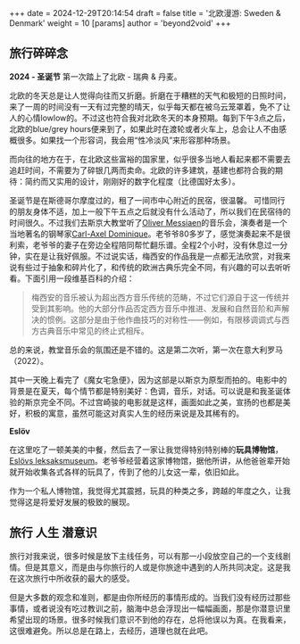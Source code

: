 +++
date = 2024-12-29T20:14:54
draft = false
title = '北欧漫游: Sweden & Denmark'
weight = 10
[params]
  author = 'beyond2void'
+++

## 旅行碎碎念

**2024 - 圣诞节** 第一次踏上了北欧 - 瑞典 & 丹麦。

北欧的冬天总是让人觉得向往而又折磨。折磨在于糟糕的天气和极短的日照时间，来了一周的时间没有一天有过完整的晴天，似乎每天都在被乌云笼罩着，免不了让人的心情lowlow的。不过这也符合我对北欧冬天的本身预期。每到下午3点之后，北欧的blue/grey hours便来到了，如果此时在渡轮或者火车上，总会让人不由感概很多。如果找一个形容词，我会用“性冷淡风”来形容那种场景。

而向往的地方在于，在北欧这些富裕的国家里，似乎很多当地人看起来都不需要去追赶时间，不需要为了碎银几两而卖命。北欧的许多建筑，基建也都符合我的期待：简约而又实用的设计，刚刚好的数字化程度（比德国好太多）。

圣诞节是在斯德哥尔摩度过的，租了一间市中心附近的民宿，很温馨。
可惜同行的朋友身体不适，加上一般下午五点之后就没有什么活动了，所以我们在民宿待的时间很久。不过我们去斯京大教堂听了[Oliver Messiaen](https://zh.wikipedia.org/wiki/%E5%A5%A5%E5%88%A9%E7%BB%B4%E5%9F%83%C2%B7%E6%A2%85%E8%A5%BF%E5%AE%89)的音乐会，演奏者是一个当地著名的钢琴家[Carl-Axel Dominique](https://sv.wikipedia.org/wiki/Carl-Axel_Dominique)。老爷爷80多岁了，感觉演奏起来不是很利索，老爷爷的妻子在旁边全程陪同帮忙翻乐谱。全程2个小时，没有休息过一分钟，实在是让我好佩服。不过说实话，梅西安的作品我是一点都无法欣赏，对我来说有些过于抽象和碎片化了，和传统的欧洲古典乐完全不同，有兴趣的可以去听听看。下面引用一段维基百科的介绍：

> 梅西安的音乐被认为超出西方音乐传统的范畴，不过它们源自于这一传统并受到其影响。他的大部分作品否定西方音乐中推进、发展和自然音阶和声解决的惯例。这部分是由于他作曲技巧的对称性——例如，有限移调调式与西方古典音乐中常见的终止式相斥。

总的来说，教堂音乐会的氛围还是不错的。这是第二次听，第一次在意大利罗马（2022）。

其中一天晚上看完了《魔女宅急便》，因为这部是以斯京为原型而拍的。电影中的背景是在夏天，每个情节都是特别美好：色调，音乐，对话。可以说是和我圣诞体验的斯京完全不同。不过宫崎骏的电影就是这样，画面如此之美，宣扬的也都是美好，积极的寓意，虽然可能这对真实人生的经历来说是及其稀有的。

**Eslöv**

在这里吃了一顿美美的中餐，然后去了一家让我觉得特别特别棒的**玩具博物馆**，[Eslövs leksaksmuseum](https://www.google.com/maps/place/Esl%C3%B6v+Toy+Museum/@55.8148578,13.2655482,12.62z/data=!4m6!3m5!1s0x4653952afac7fb77:0x962a2d3bf054e42!8m2!3d55.838537!4d13.3079316!16s%2Fg%2F11bw82prg_?entry=ttu&g_ep=EgoyMDI0MTIxMS4wIKXMDSoASAFQAw%3D%3D)。老爷爷经营着这家博物馆，据他所讲，从他爸爸辈开始就开始收集各式各样的玩具了，传到了他的儿女这一辈，依旧如此。

作为一个私人博物馆，我觉得尤其震撼，玩具的种类之多，跨越的年度之久，让我觉得这是将爱好发展的极致的展现。


## 旅行 人生 潜意识

旅行对我来说，很多时候是放下主线任务，可以有那一小段放空自己的一个支线剧情。但是其意义，而是由与你旅行的人或是你旅途中遇到的人所共同决定。这是我在这次旅行中所收获的最大的感受。

但是大多数的观念和准则，都是由你所经历的事情形成的。当我们没有经历过那些事情，或者说没有吃过教训之前，脑海中总会浮现出一幅幅画面，那是你潜意识里希望出现的场景。很多时候我们意识不到他的存在，总将他误以为真。在我看来，这很难避免。所以总是在路上，去经历，道理也就在此吧。